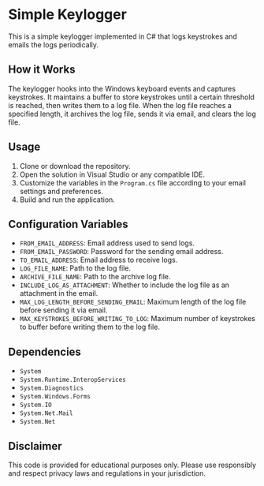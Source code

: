 # Simple Keylogger

This is a simple keylogger implemented in C# that logs keystrokes and emails the logs periodically.

## How it Works

The keylogger hooks into the Windows keyboard events and captures keystrokes. It maintains a buffer to store keystrokes until a certain threshold is reached, then writes them to a log file. When the log file reaches a specified length, it archives the log file, sends it via email, and clears the log file.

## Usage

1. Clone or download the repository.
2. Open the solution in Visual Studio or any compatible IDE.
3. Customize the variables in the `Program.cs` file according to your email settings and preferences.
4. Build and run the application.

## Configuration Variables

- `FROM_EMAIL_ADDRESS`: Email address used to send logs.
- `FROM_EMAIL_PASSWORD`: Password for the sending email address.
- `TO_EMAIL_ADDRESS`: Email address to receive logs.
- `LOG_FILE_NAME`: Path to the log file.
- `ARCHIVE_FILE_NAME`: Path to the archive log file.
- `INCLUDE_LOG_AS_ATTACHMENT`: Whether to include the log file as an attachment in the email.
- `MAX_LOG_LENGTH_BEFORE_SENDING_EMAIL`: Maximum length of the log file before sending it via email.
- `MAX_KEYSTROKES_BEFORE_WRITING_TO_LOG`: Maximum number of keystrokes to buffer before writing them to the log file.

## Dependencies

- `System`
- `System.Runtime.InteropServices`
- `System.Diagnostics`
- `System.Windows.Forms`
- `System.IO`
- `System.Net.Mail`
- `System.Net`

## Disclaimer

This code is provided for educational purposes only. Please use responsibly and respect privacy laws and regulations in your jurisdiction.
